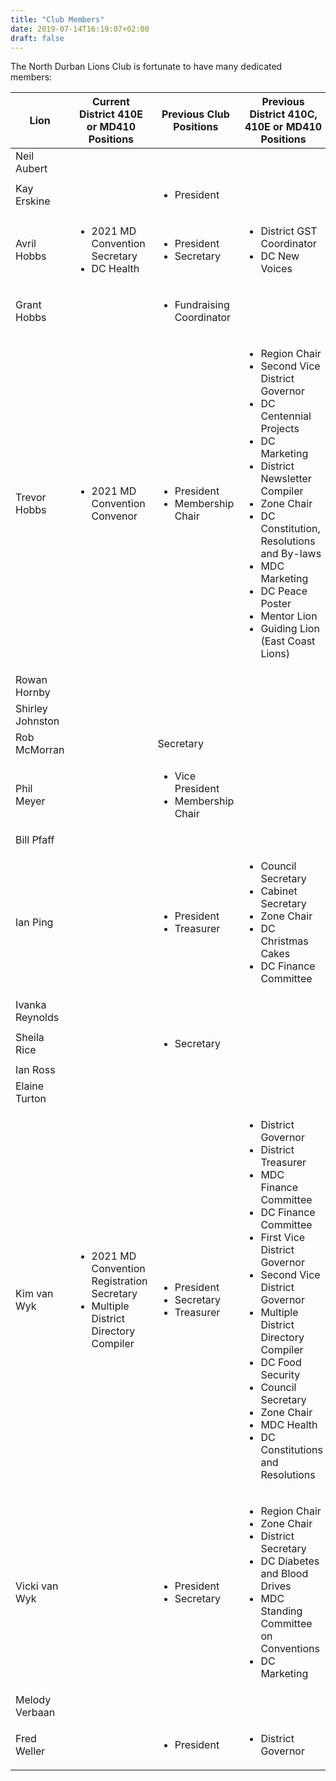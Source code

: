 ```yaml
---
title: "Club Members"
date: 2019-07-14T16:19:07+02:00
draft: false
---
```


The North Durban Lions Club is fortunate to have many dedicated members:

| Lion             | Current District 410E or MD410 Positions                                                                 | Previous Club Positions                                         | Previous District 410C, 410E or MD410 Positions                                                                                                                                                                                                                                                                                                                                     |
| ---              | ---                                                                                                      | ---                                                             | ---                                                                                                                                                                                                                                                                                                                                                                                 |
| Neil Aubert      |                                                                                                          |                                                                 |                                                                                                                                                                                                                                                                                                                                                                                     |
| Kay Erskine      |                                                                                                          | <ul><li>President</li></ul>                                     |                                                                                                                                                                                                                                                                                                                                                                                     |
| Avril Hobbs      | <ul><li>2021 MD Convention Secretary</li><li>DC Health</li></ul>                                         | <ul><li>President</li><li>Secretary</li></ul>                   | <ul><li>District GST Coordinator</li><li>DC New Voices</li></ul>                                                                                                                                                                                                                                                                                                                    |
| Grant Hobbs      |                                                                                                          | <ul><li>Fundraising Coordinator</li></ul>                       |                                                                                                                                                                                                                                                                                                                                                                                     |
| Trevor Hobbs     | <ul><li>2021 MD Convention Convenor</li></ul>                                                            | <ul><li>President</li><li>Membership Chair                      | <ul><li>Region Chair</li><li>Second Vice District Governor</li><li>DC Centennial Projects</li><li>DC Marketing</li><li>District Newsletter Compiler</li><li>Zone Chair</li><li>DC Constitution, Resolutions and By-laws</li><li>MDC Marketing</li><li>DC Peace Poster</li><li>Mentor Lion</li><li>Guiding Lion (East Coast Lions)</li></ul>                                         |
| Rowan Hornby     |                                                                                                          |                                                                 |                                                                                                                                                                                                                                                                                                                                                                                     |
| Shirley Johnston |                                                                                                          |                                                                 |                                                                                                                                                                                                                                                                                                                                                                                     |
| Rob McMorran     |                                                                                                          | Secretary                                                       |                                                                                                                                                                                                                                                                                                                                                                                     |
| Phil Meyer       |                                                                                                          | <ul><li>Vice President</li><li>Membership Chair</li></ul>       |                                                                                                                                                                                                                                                                                                                                                                                     |
| Bill Pfaff       |                                                                                                          |                                                                 |                                                                                                                                                                                                                                                                                                                                                                                     |
| Ian Ping         |                                                                                                          | <ul><li>President</li><li>Treasurer</li></ul>                   | <ul><li>Council Secretary</li><li>Cabinet Secretary</li><li>Zone Chair</li><li>DC Christmas Cakes</li><li>DC Finance Committee</li></ul>                                                                                                                                                                                                                                            |
| Ivanka Reynolds  |                                                                                                          |                                                                 |                                                                                                                                                                                                                                                                                                                                                                                     |
| Sheila Rice      |                                                                                                          | <ul><li>Secretary</li></ul>                                     |                                                                                                                                                                                                                                                                                                                                                                                     |
| Ian Ross         |                                                                                                          |                                                                 |                                                                                                                                                                                                                                                                                                                                                                                     |
| Elaine Turton    |                                                                                                          |                                                                 |                                                                                                                                                                                                                                                                                                                                                                                     |
| Kim van Wyk      | <ul><li>2021 MD Convention Registration Secretary</li><li>Multiple District Directory Compiler</li></ul> | <ul><li>President</li><li>Secretary</li><li>Treasurer</li></ul> | <ul><li>District Governor</li><li>District Treasurer</li><li>MDC Finance Committee</li><li>DC Finance Committee</li><li>First Vice District Governor</li><li>Second Vice District Governor</li><li>Multiple District Directory Compiler</li><li>DC Food Security</li><li>Council Secretary</li><li>Zone Chair</li><li>MDC Health</li><li>DC Constitutions and Resolutions</li></ul> |
| Vicki van Wyk    |                                                                                                          | <ul><li>President</li><li>Secretary</li></ul>                   | <ul><li>Region Chair</li><li>Zone Chair</li><li>District Secretary</li><li>DC Diabetes and Blood Drives</li><li>MDC Standing Committee on Conventions</li><li>DC Marketing</li></ul>                                                                                                                                                                                                |
| Melody Verbaan   |                                                                                                          |                                                                 |                                                                                                                                                                                                                                                                                                                                                                                     |
| Fred Weller      |                                                                                                          | <ul><li>President</li></ul>                                     | <ul><li>District Governor</li></ul>                                                                                                                                                                                                                                                                                                                                                 |


